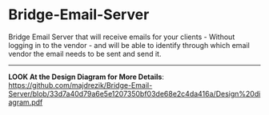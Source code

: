 # Bridge-Email-Server
Bridge Email Server that will receive emails for your clients - Without logging in to the vendor - and will be able to
identify through which email vendor the email needs to be sent and send it.

-------------------------------------------------------------------------------------------------------------------------------------------------------------------------
**LOOK At the Design Diagram for More Details**: https://github.com/majdrezik/Bridge-Email-Server/blob/33d7a40d79a6e5e1207350bf03de68e2c4da416a/Design%20diagram.pdf


